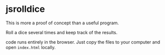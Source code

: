# jsrolldice
This is more a proof of concept than a useful program. 

Roll a dice several times and keep track of the results. 

code runs entirely in the browser. Just copy the files to your computer and open `index.html` locally.
